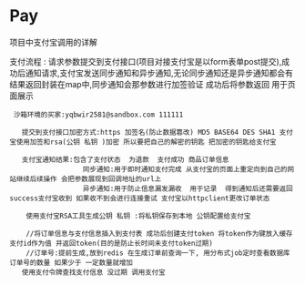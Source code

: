 # Pay
项目中支付宝调用的详解

支付流程 :
 请求参数提交到支付接口(项目对接支付宝是以form表单post提交),成功后通知请求,支付宝发送同步通知和异步通知,无论同步通知还是异步通知都会有结果返回封装在map中,同步通知会那参数进行加签验证 成功后将参数返回 用于页面展示
	 
	 沙箱环境的买家:yqbwir2581@sandbox.com 111111
	 
	   提交到支付接口加密方式:https 加签名(防止数据篡改) MD5 BASE64 DES SHA1 支付宝使用加签和rsa(公钥 私钥 )加密 所以要把自己的解密的钥匙 把加密的钥匙给支付宝
	   
	   支付宝通知结果:包含了支付状态  为退款  支付成功 商品订单信息
	                  同步通知:用于即时通知支付完成 从支付宝的页面上重定向到自己的网站继续后续操作 会把参数展现到回调地址的url上
	                  异步通知:用于防止信息漏发漏收  用于记录  得到通知后还需要返回success支付宝收到 如果收不到会进行连接重试 支付宝以httpclient更改订单状态    
	                  
	    使用支付宝RSA工具生成公钥 私钥 :将私钥保存到本地 公钥配置给支付宝
	    
	    //将订单信息与支付信息插入到支付表 成功后创建支付token 将token作为键放入缓存 支付id作为值 并返回token(目的是防止长时间未支付token过期)
	    //订单号:提前生成,放到redis 在生成订单前查询一下, 用分布式job定时查看数据库订单号的数量 如果少于 一定数量就增加
       使用支付令牌查找支付信息 没过期 调用支付宝
